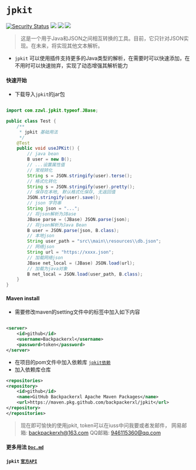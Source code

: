 # `jpkit`

[![Security Status](https://www.oscs1024.com/platform/badge/murphysecurity/murphysec.svg?t=1)](https://www.murphysec.com/accept?code=a111c7f25ae06b96daa00627832e6b68&type=1&from=2&t=2)
![](https://badgen.net/badge/releases/v1.0.0/purple?icon=github)
![](https://badgen.net/badge/maven/v1.0.0/cyan?icon=maven)
![](https://badgen.net/badge/license/Apache%20License%202.0/blue?icon=gitlab)

> 这是一个用于Java和JSON之间相互转换的工具。目前，它只针对JSON实现。在未来，将实现其他文本解析。

- `jpkit` 可以使用插件支持更多的Java类型的解析，在需要时可以快速添加，在不用时可以快速抛弃，实现了动态增强其解析能力

#### 快速开始

- 下载导入`jpkit`的jar包

```java

import com.zzwl.jpkit.typeof.JBase;

public class Test {
    /**
     * jpkit 基础用法
     */
    @Test
    public void useJPKit() {
        // java bean
        B user = new B();
        // ...设置属性值
        // 常规转化
        String s = JSON.stringify(user).terse();
        // 格式化转化
        String s = JSON.stringify(user).pretty();
        // 保存在本地, 默认格式化保存, 无返回值
        JSON.stringify(user).save();
        // json 字符串
        String json = "...";
        // 将json解析为JBase
        JBase parse = (JBase) JSON.parse(json);
        // 将json解析为Java Bean
        B user = JSON.parse(json, B.class);
        // 本地json
        String user_path = "src\\main\\resources\\db.json";
        // 网络json
        String url = "https://xxxx.json";
        // 加载网络json
        JBase net_local = (JBase) JSON.load(url);
        // 加载为java对象
        B net_local = JSON.load(user_path, B.class);
    }
}
```

#### Maven install

- 需要修改maven的setting文件中的<servers>标签中加入如下内容

```xml

<server>
    <id>github</id>
    <username>Backpackerxl</username>
    <password>token</password>
</server>
```

- 在项目的pom文件中加入依赖库
[`jpkit依赖`](https://github.com/Backpackerxl/jpkit/packages/)
- 加入依赖库仓库
```xml
<repositories>
<repository>
    <id>github</id>
    <name>GitHub Backpackerxl Apache Maven Packages</name>
    <url>https://maven.pkg.github.com/backpackerxl/jpkit</url>
</repository>
</repositories>
```

> 现在即可愉快的使用jpkit, token可以在iuss中问我要或者发邮件，
> 网易邮箱: backpackerxh@163.com
> QQ邮箱: 946115360@qq.com

#### 更多用法 [`Doc.md`](docs/Doc.md)

#### `jpkit` [`官方API`](https://backpackerxl.github.io/jpkit/)
